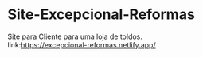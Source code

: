 # Site-Excepcional-Reformas
Site para Cliente para uma loja de toldos.</br>
link:https://excepcional-reformas.netlify.app/
